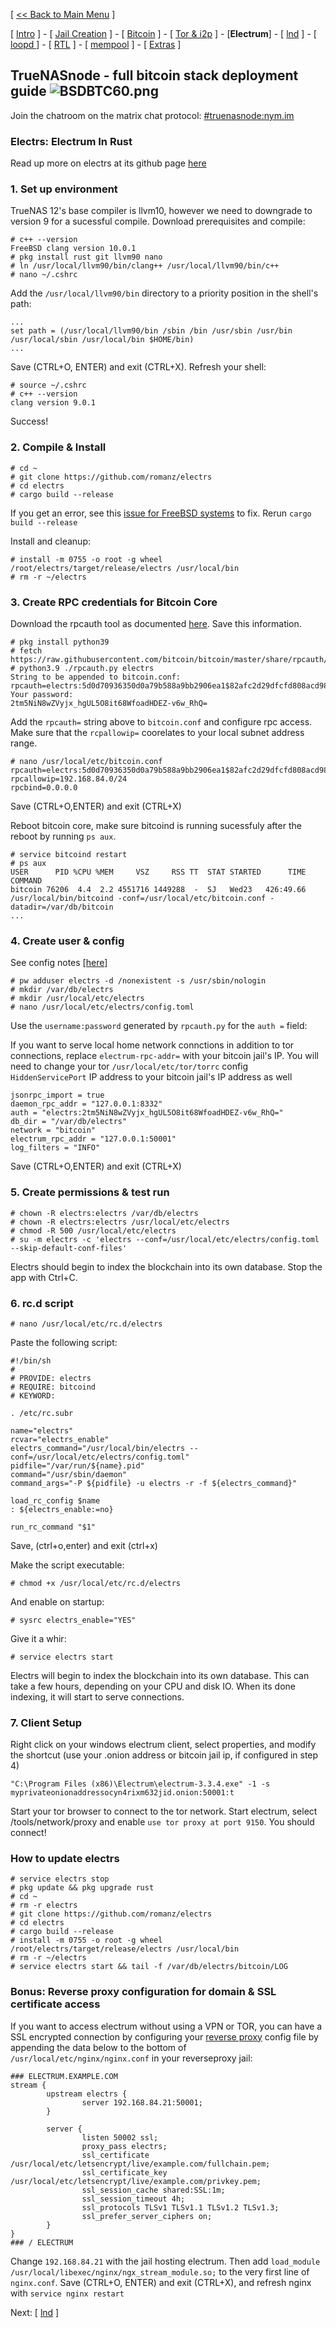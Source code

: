 [ [<< Back to Main Menu](https://github.com/seth586/guides/blob/master/README.md) ]

[ [Intro](README.md) ] - [ [Jail Creation](freenas_1_jail_creation.md) ] - [ [Bitcoin](freenas_2_bitcoin.md) ] - [ [Tor & i2p](freenas_3_tor.md) ] - [**Electrum**] - [ [lnd](freenas_5_lnd.md) ] - [ [loopd ](freenas_5a_loopd.md)] - [ [RTL](freenas_6_rtl.md) ] - [ [mempool](freenas_8_mempool.md) ] - [ [Extras](extras.md) ]

## TrueNASnode - full bitcoin stack deployment guide ![BSDBTC60.png](images/BSDBTC60.png)

Join the chatroom on the matrix chat protocol: [#truenasnode:nym.im](https://matrix.to/#/#truenasnode:nym.im)

### Electrs: Electrum In Rust

Read up more on electrs at its github page [here](https://github.com/romanz/electrs)

### 1. Set up environment
TrueNAS 12's base compiler is llvm10, however we need to downgrade to version 9 for a sucessful compile. Download prerequisites and compile:
```
# c++ --version
FreeBSD clang version 10.0.1
# pkg install rust git llvm90 nano
# ln /usr/local/llvm90/bin/clang++ /usr/local/llvm90/bin/c++
# nano ~/.cshrc
```
Add the `/usr/local/llvm90/bin` directory to a priority position in the shell's path:
```
...
set path = (/usr/local/llvm90/bin /sbin /bin /usr/sbin /usr/bin /usr/local/sbin /usr/local/bin $HOME/bin)
...
```
Save (CTRL+O, ENTER) and exit (CTRL+X). Refresh your shell:
```
# source ~/.cshrc
# c++ --version
clang version 9.0.1
```
Success! 

### 2. Compile & Install
```
# cd ~
# git clone https://github.com/romanz/electrs
# cd electrs
# cargo build --release
```

If you get an error, see this [issue for FreeBSD systems](https://github.com/romanz/electrs/issues/132#issuecomment-481870879) to fix. Rerun `cargo build --release`

Install and cleanup:
```
# install -m 0755 -o root -g wheel /root/electrs/target/release/electrs /usr/local/bin
# rm -r ~/electrs
```
### 3. Create RPC credentials for Bitcoin Core

Download the rpcauth tool as documented [here](https://github.com/bitcoin/bitcoin/tree/master/share/rpcauth). Save this information.

```
# pkg install python39
# fetch https://raw.githubusercontent.com/bitcoin/bitcoin/master/share/rpcauth/rpcauth.py
# python3.9 ./rpcauth.py electrs
String to be appended to bitcoin.conf:
rpcauth=electrs:5d0d70936350d0a79b588a9bb2906ea1$82afc2d29dfcfd808acd98f855cf47989564d8f1cd55b515f23fb10ace0dd75a
Your password:
2tm5NiN8wZVyjx_hgUL5O8it68WfoadHDEZ-v6w_RhQ=
```

Add the `rpcauth=` string above to `bitcoin.conf` and configure rpc access. Make sure that the `rcpallowip=` coorelates to your local subnet address range.
```
# nano /usr/local/etc/bitcoin.conf
rpcauth=electrs:5d0d70936350d0a79b588a9bb2906ea1$82afc2d29dfcfd808acd98f855cf47989564d8f1cd55b515f23fb10ace0dd75a
rpcallowip=192.168.84.0/24
rpcbind=0.0.0.0
```
Save (CTRL+O,ENTER) and exit (CTRL+X)

Reboot bitcoin core, make sure bitcoind is running sucessfuly after the reboot by running `ps aux`.
```
# service bitcoind restart
# ps aux
USER      PID %CPU %MEM     VSZ     RSS TT  STAT STARTED      TIME COMMAND
bitcoin 76206  4.4  2.2 4551716 1449288  -  SJ   Wed23   426:49.66 /usr/local/bin/bitcoind -conf=/usr/local/etc/bitcoin.conf -datadir=/var/db/bitcoin
...

```
### 4. Create user & config
See config notes [[here]](https://github.com/romanz/electrs/blob/master/doc/config_example.toml)
```
# pw adduser electrs -d /nonexistent -s /usr/sbin/nologin
# mkdir /var/db/electrs
# mkdir /usr/local/etc/electrs
# nano /usr/local/etc/electrs/config.toml
```

Use the `username:password` generated by `rpcauth.py` for the `auth =` field:

If you want to serve local home network connctions in addition to tor connections, replace `electrum-rpc-addr=` with your bitcoin jail's IP. You will need to change your tor `/usr/local/etc/tor/torrc` config `HiddenServicePort` IP address to your bitcoin jail's IP address as well   

```
jsonrpc_import = true
daemon_rpc_addr = "127.0.0.1:8332"
auth = "electrs:2tm5NiN8wZVyjx_hgUL5O8it68WfoadHDEZ-v6w_RhQ="
db_dir = "/var/db/electrs"
network = "bitcoin"
electrum_rpc_addr = "127.0.0.1:50001"
log_filters = "INFO"
```
Save (CTRL+O,ENTER) and exit (CTRL+X)

### 5. Create permissions & test run
```
# chown -R electrs:electrs /var/db/electrs
# chown -R electrs:electrs /usr/local/etc/electrs
# chmod -R 500 /usr/local/etc/electrs
# su -m electrs -c 'electrs --conf=/usr/local/etc/electrs/config.toml --skip-default-conf-files'
```

Electrs should begin to index the blockchain into its own database.  Stop the app with Ctrl+C.

### 6. rc.d script

```
# nano /usr/local/etc/rc.d/electrs
```

Paste the following script:
```
#!/bin/sh
#
# PROVIDE: electrs
# REQUIRE: bitcoind
# KEYWORD:

. /etc/rc.subr

name="electrs"
rcvar="electrs_enable"
electrs_command="/usr/local/bin/electrs --conf=/usr/local/etc/electrs/config.toml"
pidfile="/var/run/${name}.pid"
command="/usr/sbin/daemon"
command_args="-P ${pidfile} -u electrs -r -f ${electrs_command}"

load_rc_config $name
: ${electrs_enable:=no}

run_rc_command "$1"
```
Save, (ctrl+o,enter) and exit (ctrl+x)

Make the script executable:
```
# chmod +x /usr/local/etc/rc.d/electrs
```
And enable on startup:
```
# sysrc electrs_enable="YES"
```
Give it a whir:
```
# service electrs start
```

Electrs will begin to index the blockchain into its own database. This can take a few hours, depending on your CPU and disk IO. When its done indexing, it will start to serve connections.

### 7. Client Setup
Right click on your windows electrum client, select properties, and modify the shortcut (use your .onion address or bitcoin jail ip, if configured in step 4)
```
"C:\Program Files (x86)\Electrum\electrum-3.3.4.exe" -1 -s myprivateonionaddressocyn4rixm632jid.onion:50001:t
```
Start your tor browser to connect to the tor network. Start electrum, select /tools/network/proxy and enable `use tor proxy at port 9150`. You should connect!


### How to update electrs
```
# service electrs stop
# pkg update && pkg upgrade rust
# cd ~
# rm -r electrs
# git clone https://github.com/romanz/electrs
# cd electrs
# cargo build --release
# install -m 0755 -o root -g wheel /root/electrs/target/release/electrs /usr/local/bin
# rm -r ~/electrs
# service electrs start && tail -f /var/db/electrs/bitcoin/LOG
```

### Bonus: Reverse proxy configuration for domain & SSL certificate access
If you want to access electrum without using a VPN or TOR, you can have a SSL encrypted connection by configuring your [reverse proxy](https://github.com/seth586/guides/blob/master/FreeNAS/webserver/6_reverse_proxy.md) config file by appending the data below to the bottom of `/usr/local/etc/nginx/nginx.conf` in your reverseproxy jail:
```
### ELECTRUM.EXAMPLE.COM
stream {
        upstream electrs {
                server 192.168.84.21:50001;
        }

        server {
                listen 50002 ssl;
                proxy_pass electrs;
                ssl_certificate /usr/local/etc/letsencrypt/live/example.com/fullchain.pem;
                ssl_certificate_key /usr/local/etc/letsencrypt/live/example.com/privkey.pem;
                ssl_session_cache shared:SSL:1m;
                ssl_session_timeout 4h;
                ssl_protocols TLSv1 TLSv1.1 TLSv1.2 TLSv1.3;
                ssl_prefer_server_ciphers on;
        }
}
### / ELECTRUM
```

Change `192.168.84.21` with the jail hosting electrum. Then add `load_module /usr/local/libexec/nginx/ngx_stream_module.so;` to the very first line of `nginx.conf`. Save (CTRL+O, ENTER) and exit (CTRL+X), and refresh nginx with `service nginx restart`

Next: [ [lnd](freenas_5_lnd.md) ]
